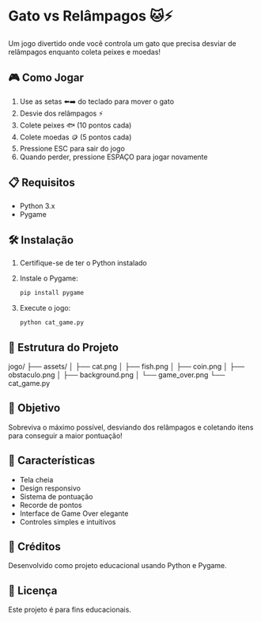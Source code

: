 # Gato vs Relâmpagos 🐱⚡

Um jogo divertido onde você controla um gato que precisa desviar de relâmpagos enquanto coleta peixes e moedas!

## 🎮 Como Jogar

1. Use as setas ⬅️➡️ do teclado para mover o gato
2. Desvie dos relâmpagos ⚡
3. Colete peixes 🐟 (10 pontos cada)
4. Colete moedas 🪙 (5 pontos cada)
5. Pressione ESC para sair do jogo
6. Quando perder, pressione ESPAÇO para jogar novamente

## 📋 Requisitos

- Python 3.x
- Pygame

## 🛠️ Instalação

1. Certifique-se de ter o Python instalado
2. Instale o Pygame:

    ```bash
    pip install pygame
    ```

3. Execute o jogo:

    ```bash
    python cat_game.py
    ```

## 📁 Estrutura do Projeto

jogo/ ├── assets/ │ ├── cat.png │ ├── fish.png │ ├── coin.png │ ├── obstaculo.png │ ├── background.png │ └── game_over.png └── cat_game.py


## 🎯 Objetivo

Sobreviva o máximo possível, desviando dos relâmpagos e coletando itens para conseguir a maior pontuação!

## 🌟 Características

- Tela cheia
- Design responsivo
- Sistema de pontuação
- Recorde de pontos
- Interface de Game Over elegante
- Controles simples e intuitivos

## 🎨 Créditos

Desenvolvido como projeto educacional usando Python e Pygame.

## 📜 Licença

Este projeto é para fins educacionais.
